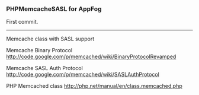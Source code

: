 ### PHPMemcacheSASL for AppFog

First commit.    

-----

Memcache class with SASL support

Memcache Binary Protocol
http://code.google.com/p/memcached/wiki/BinaryProtocolRevamped

Memcache SASL Auth Protocol
http://code.google.com/p/memcached/wiki/SASLAuthProtocol

PHP Memcached class
http://php.net/manual/en/class.memcached.php
